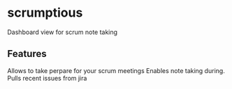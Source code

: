 # scrumptious
Dashboard view for scrum note taking
## Features
Allows to take perpare for your scrum meetings
Enables note taking during.
Pulls recent issues from jira
